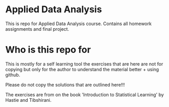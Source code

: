 # Applied Data Analysis
This is repo for Applied Data Analysis course.
Contains all homework assignments and final project.

# Who is this repo for
This is mostly for a self learning tool the exercises that are here are not for copying but only for the author to understand the material better + using github.

Please do not copy the solutions that are outlined here!!!

The exercises are from on the book 'Introduction to Statistical Learning' by Hastie and Tibshirani.
